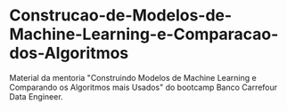 # Construcao-de-Modelos-de-Machine-Learning-e-Comparacao-dos-Algoritmos
Material da mentoria "Construindo Modelos de Machine Learning e Comparando os Algoritmos mais Usados" do bootcamp Banco Carrefour Data Engineer.
